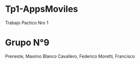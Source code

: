 # Tp1-AppsMoviles
Trabajo Pactico Nro 1


# Grupo N°9

Preneste, Maximo
Blanco Cavallero, Federico
Moretti, Francisco
